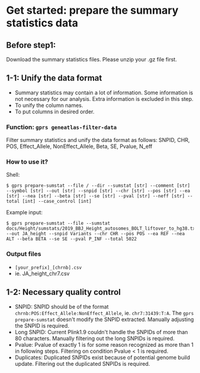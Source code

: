 # Get started: prepare the summary statistics data



## Before step1:

Download the summary statistics files. Please unzip your .gz file first.

## 1-1: Unify the data format
 - Summary statistics may contain a lot of information. Some information is not necessary for our analysis. Extra information is excluded in this step.
 - To unify the column names.
 - To put columns in desired order.

### Function: `gprs geneatlas-filter-data`

Filter summary statistics and unify the data format as follows:
SNPID, CHR, POS, Effect_Allele, NonEffect_Allele, Beta, SE, Pvalue, N_eff

### How to use it?

Shell:

```shell
$ gprs prepare-sumstat --file / --dir --sumstat [str] --comment [str] --symbol [str] --out [str] --snpid [str] --chr [str] --pos [str] --ea [str] --nea [str] --beta [str] --se [str] --pval [str] --neff [str] --total [int] --case_control [int] 
```

Example input:

```shell
$ gprs prepare-sumstat --file --sumstat docs/Height/sumstats/2019_BBJ_Height_autosomes_BOLT_liftover_to_hg38.txt --out JA_height --snpid Variants --chr CHR --pos POS --ea REF --nea ALT --beta BETA --se SE --pval P_INF --total 5022
```

### Output files
- `[your_prefix]_[chrnb].csv`
- ie. JA_height_chr7.csv



## 1-2: Necessary quality control
 - SNPID: SNPID should be of the format `chrnb:POS:Effect_Allele:NonEffect_Allele`, ie. `chr7:31439:T:A`. The `gprs prepare-sumstat` doesn't modify the SNPID extracted. Manually adjusting the SNPID is required.
 - Long SNPID: Current Plink1.9 couldn't handle the SNPIDs of more than 80 characters. Manually filtering out the long SNPIDs is required.
 - Pvalue: Pvalue of exactly 1 is for some reason recognized as more than 1 in following steps. Filtering on condition Pvalue < 1 is required.
 - Duplicates: Duplicated SNPIDs exist because of potential genome build update. Filtering out the duplicated SNPIDs is required.



